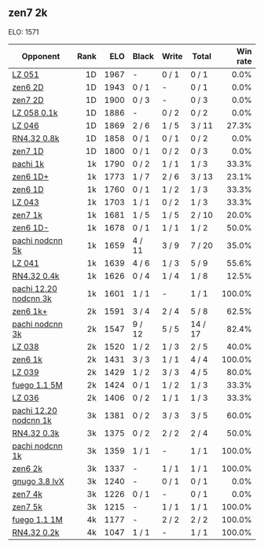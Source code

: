 ## zen7 2k ##

ELO: 1571

Opponent | Rank | ELO | Black | Write | Total | Win rate
---------|-----:|----:|-------|-------|-------|-------:
[LZ 051](LZ%20051.md) | 1D | 1967 | - | 0 / 1 | 0 / 1 | 0.0%
[zen6 2D](zen6%202D.md) | 1D | 1943 | 0 / 1 | - | 0 / 1 | 0.0%
[zen7 2D](zen7%202D.md) | 1D | 1900 | 0 / 3 | - | 0 / 3 | 0.0%
[LZ 058 0.1k](LZ%20058%200.1k.md) | 1D | 1886 | - | 0 / 2 | 0 / 2 | 0.0%
[LZ 046](LZ%20046.md) | 1D | 1869 | 2 / 6 | 1 / 5 | 3 / 11 | 27.3%
[RN4.32 0.8k](RN4.32%200.8k.md) | 1D | 1858 | 0 / 1 | 0 / 1 | 0 / 2 | 0.0%
[zen7 1D](zen7%201D.md) | 1D | 1800 | 0 / 1 | 0 / 2 | 0 / 3 | 0.0%
[pachi 1k](pachi%201k.md) | 1k | 1790 | 0 / 2 | 1 / 1 | 1 / 3 | 33.3%
[zen6 1D+](zen6%201D+.md) | 1k | 1773 | 1 / 7 | 2 / 6 | 3 / 13 | 23.1%
[zen6 1D](zen6%201D.md) | 1k | 1760 | 0 / 1 | 1 / 2 | 1 / 3 | 33.3%
[LZ 043](LZ%20043.md) | 1k | 1703 | 1 / 1 | 0 / 2 | 1 / 3 | 33.3%
[zen7 1k](zen7%201k.md) | 1k | 1681 | 1 / 5 | 1 / 5 | 2 / 10 | 20.0%
[zen6 1D-](zen6%201D-.md) | 1k | 1678 | 0 / 1 | 1 / 1 | 1 / 2 | 50.0%
[pachi nodcnn 5k](pachi%20nodcnn%205k.md) | 1k | 1659 | 4 / 11 | 3 / 9 | 7 / 20 | 35.0%
[LZ 041](LZ%20041.md) | 1k | 1639 | 4 / 6 | 1 / 3 | 5 / 9 | 55.6%
[RN4.32 0.4k](RN4.32%200.4k.md) | 1k | 1626 | 0 / 4 | 1 / 4 | 1 / 8 | 12.5%
[pachi 12.20 nodcnn 3k](pachi%2012.20%20nodcnn%203k.md) | 1k | 1601 | 1 / 1 | - | 1 / 1 | 100.0%
[zen6 1k+](zen6%201k+.md) | 2k | 1591 | 3 / 4 | 2 / 4 | 5 / 8 | 62.5%
[pachi nodcnn 3k](pachi%20nodcnn%203k.md) | 2k | 1547 | 9 / 12 | 5 / 5 | 14 / 17 | 82.4%
[LZ 038](LZ%20038.md) | 2k | 1520 | 1 / 2 | 1 / 3 | 2 / 5 | 40.0%
[zen6 1k](zen6%201k.md) | 2k | 1431 | 3 / 3 | 1 / 1 | 4 / 4 | 100.0%
[LZ 039](LZ%20039.md) | 2k | 1429 | 1 / 2 | 3 / 3 | 4 / 5 | 80.0%
[fuego 1.1 5M](fuego%201.1%205M.md) | 2k | 1424 | 0 / 1 | 1 / 2 | 1 / 3 | 33.3%
[LZ 036](LZ%20036.md) | 2k | 1406 | 0 / 2 | 1 / 1 | 1 / 3 | 33.3%
[pachi 12.20 nodcnn 1k](pachi%2012.20%20nodcnn%201k.md) | 3k | 1381 | 0 / 2 | 3 / 3 | 3 / 5 | 60.0%
[RN4.32 0.3k](RN4.32%200.3k.md) | 3k | 1375 | 0 / 2 | 2 / 2 | 2 / 4 | 50.0%
[pachi nodcnn 1k](pachi%20nodcnn%201k.md) | 3k | 1359 | 1 / 1 | - | 1 / 1 | 100.0%
[zen6 2k](zen6%202k.md) | 3k | 1337 | - | 1 / 1 | 1 / 1 | 100.0%
[gnugo 3.8 lvX](gnugo%203.8%20lvX.md) | 3k | 1240 | - | 0 / 1 | 0 / 1 | 0.0%
[zen7 4k](zen7%204k.md) | 3k | 1226 | 0 / 1 | - | 0 / 1 | 0.0%
[zen7 5k](zen7%205k.md) | 3k | 1215 | - | 1 / 1 | 1 / 1 | 100.0%
[fuego 1.1 1M](fuego%201.1%201M.md) | 4k | 1177 | - | 2 / 2 | 2 / 2 | 100.0%
[RN4.32 0.2k](RN4.32%200.2k.md) | 4k | 1047 | 1 / 1 | - | 1 / 1 | 100.0%
